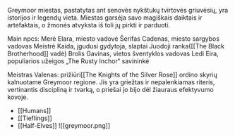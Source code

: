 Greymoor miestas, pastatytas ant senovės nykštukų tvirtovės griuvėsių, yra istorijos ir legendų vieta. Miestas garsėja savo magiškais daiktais ir artefaktais, o žmonės atvyksta iš toli jų pirkti ir parduoti.

Main npcs:
Merė Elara, miesto vadovė
Šerifas Cadenas, miesto sargybos vadovas
Meistrė Kaida, įgudusi gydytoja, slaptai Juodoji ranka([[The Black Brotherhood]] vadė)
Brolis Gavinas, vietos šventyklos vadovas
Ledi Eira, populiarios užeigos „The Rusty Inchor“ savininkė

Meistras Valenas: prižiūri[[The Knights of the Silver Rose]] ordino skyrių kalnuotame Greymoor regione. Jis yra griežtas ir nepalenkiamas riteris, vertinantis discipliną ir tvarką, o priešai jo bijo dėl žiauraus efektyvumo kovoje.

-   [[Humans]]
-   [[Tieflings]]
-   [[Half-Elves]]
![[greymoor.png]]